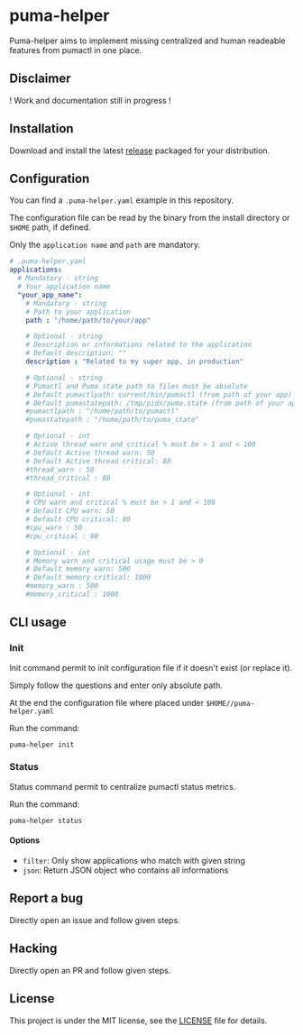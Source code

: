 # puma-helper

Puma-helper aims to implement missing centralized and human readeable features from pumactl in one place.

## Disclaimer

! Work and documentation still in progress !

## Installation

Download and install the latest [release](https://github.com/dimelo/puma-helper/releases) packaged for your distribution.

## Configuration

You can find a `.puma-helper.yaml` example in this repository.

The configuration file can be read by the binary from the install directory or `$HOME` path, if defined.

Only the `application name` and `path` are mandatory.

```yaml
# .puma-helper.yaml
applications:
  # Mandatory - string
  # Your application name
  "your_app_name":
    # Mandatory - string
    # Path to your application
    path : "/home/path/to/your/app"

    # Optional - string
    # Description or informations related to the application
    # Default description: ""
    description : "Related to my super app, in production"

    # Optional - string
    # Pumactl and Puma state path to files must be absolute
    # Default pumactlpath: current/bin/pumactl (from path of your app)
    # Default pumastatepath: /tmp/pids/puma.state (from path of your app)
    #pumactlpath : "/home/path/to/pumactl"
    #pumastatepath : "/home/path/to/puma_state"

    # Optional - int
    # Active thread warn and critical % must be > 1 and < 100
    # Default Active thread warn: 50
    # Default Active thread critical: 80
    #thread_warn : 50
    #thread_critical : 80

    # Optional - int
    # CPU warn and critical % must be > 1 and < 100
    # Default CPU warn: 50
    # Default CPU critical: 80
    #cpu_warn : 50
    #cpu_critical : 80

    # Optional - int
    # Memory warn and critical usage must be > 0
    # Default memory warn: 500
    # Default memory critical: 1000
    #memory_warn : 500
    #memory_critical : 1000
```

## CLI usage

### Init

Init command permit to init configuration file if it doesn't exist (or replace it).

Simply follow the questions and enter only absolute path.

At the end the configuration file where placed under `$HOME//puma-helper.yaml`

Run the command:
```
puma-helper init
```

### Status

Status command permit to centralize pumactl status metrics.

Run the command:
```
puma-helper status
```

#### Options

* `filter`: Only show applications who match with given string
* `json`: Return JSON object who contains all informations

## Report a bug

Directly open an issue and follow given steps.

## Hacking

Directly open an PR and follow given steps.

## License

This project is under the MIT license, see the [LICENSE](LICENSE) file for details.
